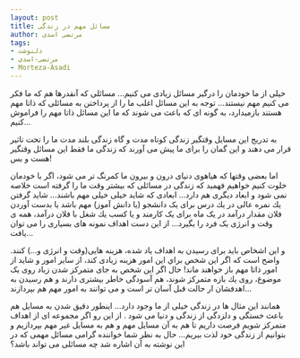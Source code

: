 ```yaml
---
layout: post
title: مسائل مهم در زندگی
author: مرتضی اسدی
tags:
- دلنوشت
- مرتضی-اسدی
- Morteza-Asadi
---
```


خیلى از ما خودمان را درگير مسائل زيادى می کنيم... مسائلى كه آنقدرها هم كه ما فكر می كنيم مهم نيستند...
توجه به اين مسائل اغلب ما را از پرداختن به مسائلی که ذاتا مهم هستند بازميدارد، به گونه اى كه باعث می شوند كه ما این مسائل ذاتا مهم را فراموش كنيم...


به تدریج اين مسايل وقتگیر زندگى كوتاه مدت و گاه زندگی بلند مدت ما را تحت تاثير قرار می دهند و اين گمان را براى ما پيش می آورند كه زندگى ما فقط این مسائل وقتگیر هست و بس!

اما بعضى وقتها كه هياهوى دنياى درون و بيرون ما كمرنگ تر می شود، اگر با خودمان خلوت كنيم خواهيم فهميد كه زندگى در مسائلی که بیشتر وقت ما را گرفته است خلاصه نمى شود و ابعاد ديگرى هم دارد...
ابعادی که شايد خيلى خیلی مهم باشند...
شايد گرفتن يك نمره عالی در يك درس برای یک دانشجو (یا دانش آموز) مهم باشد يا بدست آوردن فلان مقدار درآمد در یک ماه برای یک کارمند و یا كسب يك شغل با فلان درآمد، همه ی وقت و انرژی یک فرد را بگیرد... از این دست اهداف نمونه های بسیاری را می توان یافت...

و اين اشخاص بايد برای رسيدن به اهداف یاد شده، هزينه هايی(وقت و انرژی و...) كنند. واضح است كه اگر اين شخص براي اين امور هزينه زيادى كند، از ساير امور و شايد از امور ذاتا مهم باز خواهند ماند!
حال اگر اين شخص به جاى متمركز شدن زياد روى یک موضوع، روى يك بازه متمرکز شوند، هم آسودگى خاطر بيشتری دارند و هم رسيدن به اهدفشان ار حالت قبل آسان تر است و می توانند به امور مهم هم بپردازند...

همانند اين مثال ها در زندگى خيلى از ما وجود دارد...
اينطور دقيق شدن به مسايل هم باعث خستگى و دلزدگى از زندگی و دنیا می شود . از اين رو اگر مجموعه ای از اهداف متمركز شويم فرصت داريم تا هم به آن مسايل مهم و هم به مسایل غیر مهم بپردازیم و بتوانیم از زندگی خود لذت ببریم...
حال به نظر شما خواننده گرامى مسائل مهمی که در این نوشته به آن اشاره شد چه مسائلی می تواند باشد؟
